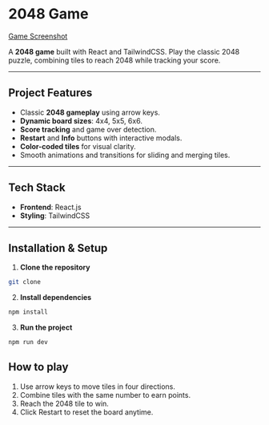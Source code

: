 # 2048 Game

[Game Screenshot](images/Screenshot-of-the-game%20.png)

A **2048 game** built with React and TailwindCSS. Play the classic 2048 puzzle, combining tiles to reach 2048 while tracking your score.  

---

## Project Features

- Classic **2048 gameplay** using arrow keys.
- **Dynamic board sizes**: 4x4, 5x5, 6x6.
- **Score tracking** and game over detection.
- **Restart** and **Info** buttons with interactive modals.
- **Color-coded tiles** for visual clarity.
- Smooth animations and transitions for sliding and merging tiles.

---

## Tech Stack

- **Frontend**: React.js  
- **Styling**: TailwindCSS  

---

## Installation & Setup

1. **Clone the repository**  
```bash
git clone 

```
2. **Install dependencies**
```bash
npm install
```

3. **Run the project**
```bash
npm run dev
```

## How to play
1. Use arrow keys to move tiles in four directions.
2. Combine tiles with the same number to earn points.
3. Reach the 2048 tile to win.
4. Click Restart to reset the board anytime.

